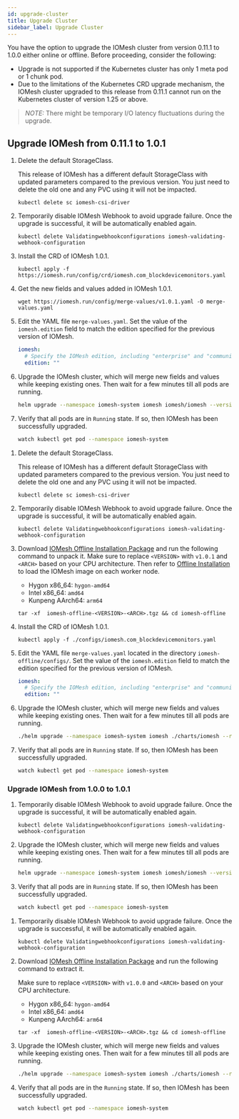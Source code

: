 ```yaml
---
id: upgrade-cluster
title: Upgrade Cluster  
sidebar_label: Upgrade Cluster
---
```


You have the option to upgrade the IOMesh cluster from version 0.11.1 to 1.0.0 either online or offline. Before proceeding, consider the following:
- Upgrade is not supported if the Kubernetes cluster has only 1 meta pod or 1 chunk pod.
- Due to the limitations of the Kubernetes CRD upgrade mechanism, the IOMesh cluster upgraded to this release from 0.11.1 cannot run on the Kubernetes cluster of version 1.25 or above.

> _NOTE:_
> There might be temporary I/O latency fluctuations during the upgrade.

## Upgrade IOMesh from 0.11.1 to 1.0.1

<!--DOCUSAURUS_CODE_TABS-->
<!--Online Upgrade-->

1. Delete the default StorageClass. 

    This release of IOMesh has a different default StorageClass with updated parameters compared to the previous version. You just need to delete the old one and any PVC using it will not be impacted.

    ```shell
    kubectl delete sc iomesh-csi-driver
    ```
2. Temporarily disable IOMesh Webhook to avoid upgrade failure. Once the upgrade is successful, it will be automatically enabled again.

    ```shell
    kubectl delete Validatingwebhookconfigurations iomesh-validating-webhook-configuration
    ```
3. Install the CRD of IOMesh 1.0.1. 

    ```shell
    kubectl apply -f https://iomesh.run/config/crd/iomesh.com_blockdevicemonitors.yaml
    ```
4. Get the new fields and values added in IOMesh 1.0.1.
    ```shell
    wget https://iomesh.run/config/merge-values/v1.0.1.yaml -O merge-values.yaml
    ```
5. Edit the YAML file `merge-values.yaml`. Set the value of the `iomesh.edition` field to match the edition specified for the previous version of IOMesh.
    ```yaml
    iomesh:
      # Specify the IOMesh edition, including "enterprise" and "community". If left blank, the community edition will be installed.
      edition: ""
    ```
6. Upgrade the IOMesh cluster, which will merge new fields and values while keeping existing ones. Then wait for a few minutes till all pods are running.

    ```bash
    helm upgrade --namespace iomesh-system iomesh iomesh/iomesh --version v1.0.1  --reuse-values -f merge-values.yaml
    ```
7. Verify that all pods are in `Running` state. If so, then IOMesh has been successfully upgraded.
    ```bash
    watch kubectl get pod --namespace iomesh-system
    ```

<!--Offline Upgrade-->
1. Delete the default StorageClass. 

    This release of IOMesh has a different default StorageClass with updated parameters compared to the previous version. You just need to delete the old one and any PVC using it will not be impacted.

    ```shell
    kubectl delete sc iomesh-csi-driver
    ```

2. Temporarily disable IOMesh Webhook to avoid upgrade failure. Once the upgrade is successful, it will be automatically enabled again.

    ```shell
    kubectl delete Validatingwebhookconfigurations iomesh-validating-webhook-configuration
    ```
3. Download [IOMesh Offline Installation Package](../appendices/downloads) and run the following command to unpack it. Make sure to replace `<VERSION>` with `v1.0.1` and  `<ARCH>` based on your CPU architecture. Then refer to [Offline Installation](../deploy-iomesh-cluster/install-iomesh.md#offline-installation) to load the IOMesh image on each worker node.
   - Hygon x86_64: `hygon-amd64` 
   - Intel x86_64: `amd64`  
   - Kunpeng AArch64: `arm64` 

    ```shell
    tar -xf  iomesh-offline-<VERSION>-<ARCH>.tgz && cd iomesh-offline
    ```
4. Install the CRD of IOMesh 1.0.1.

    ```shell
    kubectl apply -f ./configs/iomesh.com_blockdevicemonitors.yaml
    ```

5. Edit the YAML file `merge-values.yaml` located in the directory `iomesh-offline/configs/`. Set the value of the `iomesh.edition` field to match the edition specified for the previous version of IOMesh.
    ```yaml
    iomesh:
      # Specify the IOMesh edition, including "enterprise" and "community". If left blank, the community edition will be installed.
      edition: ""
    ```

6. Upgrade the IOMesh cluster, which will merge new fields and values while keeping existing ones. Then wait for a few minutes till all pods are running.

    ```bash
    ./helm upgrade --namespace iomesh-system iomesh ./charts/iomesh --reuse-values -f ./configs/merge-values.yaml
    ```

7. Verify that all pods are in `Running` state. If so, then IOMesh has been successfully upgraded.
    ```bash
    watch kubectl get pod --namespace iomesh-system
    ```
<!--END_DOCUSAURUS_CODE_TABS-->

### Upgrade IOMesh from 1.0.0 to 1.0.1
<!--DOCUSAURUS_CODE_TABS-->
<!--Online Upgrade-->

1. Temporarily disable IOMesh Webhook to avoid upgrade failure. Once the upgrade is successful, it will be automatically enabled again.

    ```shell
    kubectl delete Validatingwebhookconfigurations iomesh-validating-webhook-configuration
    ```

2. Upgrade the IOMesh cluster, which will merge new fields and values while keeping existing ones. Then wait for a few minutes till all pods are running.

    ```bash
    helm upgrade --namespace iomesh-system iomesh iomesh/iomesh --version v1.0.1  --reuse-values -f merge-values.yaml
    ```

3. Verify that all pods are in `Running` state. If so, then IOMesh has been successfully upgraded.
    ```bash
    watch kubectl get pod --namespace iomesh-system
    ```

<!--Offline Upgrade-->
1. Temporarily disable IOMesh Webhook to avoid upgrade failure. Once the upgrade is successful, it will be automatically enabled again.

    ```shell
    kubectl delete Validatingwebhookconfigurations iomesh-validating-webhook-configuration
    ```
2. Download [IOMesh Offline Installation Package](../appendices/downloads) and run the following command to extract it. 
   
   Make sure to replace `<VERSION>` with `v1.0.0` and  `<ARCH>` based on your CPU architecture.
   - Hygon x86_64: `hygon-amd64` 
   - Intel x86_64: `amd64`  
   - Kunpeng AArch64: `arm64` 

    ```shell
    tar -xf  iomesh-offline-<VERSION>-<ARCH>.tgz && cd iomesh-offline
    ```

3. Upgrade the IOMesh cluster, which will merge new fields and values while keeping existing ones. Then wait for a few minutes till all pods are running.

    ```bash
    ./helm upgrade --namespace iomesh-system iomesh ./charts/iomesh --reuse-values -f ./configs/merge-values.yaml
    ```

4. Verify that all pods are in the `Running` state. If so, then IOMesh has been successfully upgraded.
    ```bash
    watch kubectl get pod --namespace iomesh-system
    ```
<!--END_DOCUSAURUS_CODE_TABS-->
